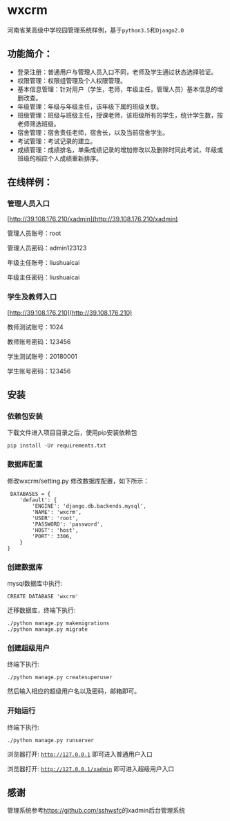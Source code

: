 # wxcrm

河南省某高级中学校园管理系统样例，基于<code>python3.5</code>和<code>Django2.0</code>


## 功能简介：

- 登录注册：普通用户与管理人员入口不同，老师及学生通过状态选择验证。
- 权限管理：权限组管理及个人权限管理。
- 基本信息管理：针对用户（学生，老师，年级主任，管理人员）基本信息的增删改查。
- 年级管理：年级与年级主任，该年级下属的班级关联。
- 班级管理：班级与班级主任，授课老师，该班级所有的学生，统计学生数，按老师筛选班级。
- 宿舍管理：宿舍责任老师，宿舍长，以及当前宿舍学生。
- 考试管理：考试记录的建立。
- 成绩管理：成绩排名，单条成绩记录的增加修改以及删除时同此考试，年级或班级的相应个人成绩重新排序。


## 在线样例：

### 管理人员入口

[http://39.108.176.210/xadmin](http://39.108.176.210/xadmin)

管理人员账号：root

管理人员密码：admin123123

年级主任账号：liushuaicai

年级主任密码：liushuaicai


### 学生及教师入口

[http://39.108.176.210](http://39.108.176.210)

教师测试账号：1024

教师账号密码：123456

学生测试账号：20180001

学生账号密码：123456


## 安装

### 依赖包安装

下载文件进入项目目录之后，使用pip安装依赖包

<code>pip install -Ur requirements.txt</code>

### 数据库配置

修改wxcrm/setting.py 修改数据库配置，如下所示：

```
 DATABASES = {
    'default': {
        'ENGINE': 'django.db.backends.mysql',
        'NAME': 'wxcrm',
        'USER': 'root', 
        'PASSWORD': 'password',
        'HOST': 'host',
        'PORT': 3306,
    }
}
```

### 创建数据库

mysql数据库中执行:

<code>CREATE DATABASE 'wxcrm'</code>

迁移数据库，终端下执行:

```
./python manage.py makemigrations
./python manage.py migrate
```

### 创建超级用户

终端下执行:

<code>./python manage.py createsuperuser</code>

然后输入相应的超级用户名以及密码，邮箱即可。

### 开始运行

终端下执行:

<code>./python manage.py runserver</code>
 
浏览器打开: <code>http://127.0.0.1</code> 即可进入普通用户入口

浏览器打开: <code>http://127.0.0.1/xadmin</code> 即可进入超级用户入口
  
## 感谢
管理系统参考<a href="https://github.com/sshwsfc/xadmin" target="_blank">https://github.com/sshwsfc</a>的xadmin后台管理系统
